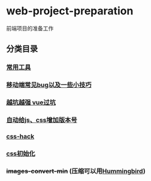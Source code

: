 # web-project-preparation

前端项目的准备工作

## 分类目录

### [常用工具](./常用工具)

### [移动端常见bug以及一些小技巧](./移动端常见bug以及一些小技巧)

### [越坑越强 vue过坑](./越坑越强%20vue过坑)

### [自动给js、css增加版本号](./自动给js、css增加版本号)

### [css-hack](./css-hack)

### [css初始化](./css初始化)

### ~~images-convert-min~~ (压缩可以用[Hummingbird](https://github.com/thunkli/hummingbird))